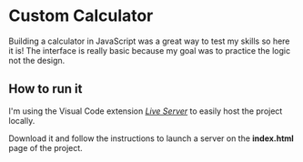 # Custom Calculator

Building a calculator in JavaScript was a great way to test my skills so here it is! The interface is really basic because my goal was to practice the logic not the design.

## How to run it

I'm using the Visual Code extension _[Live Server](https://ritwickdey.github.io/vscode-live-server/)_ to easily host the project locally.

Download it and follow the instructions to launch a server on the **index.html** page of the project.
